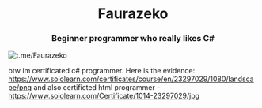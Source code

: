 <h1 align="center">Faurazeko</h1>
<h3 align="center">Beginner programmer who really likes C#</h3>

![t.me/Faurazeko](https://img.shields.io/badge/Telegram-2CA5E0?style=for-the-badge&logo=telegram&logoColor=white)

btw im certificated c# programmer. Here is the evidence: https://www.sololearn.com/certificates/course/en/23297029/1080/landscape/png
and also certificted html programmer - https://www.sololearn.com/Certificate/1014-23297029/jpg
